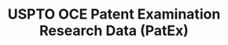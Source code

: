 ---
bigquery: https://console.cloud.google.com/bigquery?p=patents-public-data&d=uspto_oce_pair&page=dataset
citation: 'Graham, S. Marco, A., and Miller, A. (2015). “The USPTO Patent Examination
  Research Dataset: A Window on the Process of Patent Examination.”'
contributors: Graham, S. Marco, A., Miller, A.
cost: None
description: The latest version of PatEx (referred to below as the 2020 release) contains
  detailed information on nearly 11.9 million publicly-viewable provisional and non-provisional
  patent applications to the USPTO and over 4.6 million Patent Cooperation Treaty
  (PCT) applications. It is based on data that OCE downloaded from the Patent Examination
  Data System (PEDS) in April, 2021. The PEDS data are sourced from Public PAIR. The
  first time that OCE used PEDS as the basis of PatEx was for the 2019 release. We
  took the PEDS data and organized it into the familiar PatEx data files, which are
  based on the organization of the Public PAIR portal. The data files include information
  on each application’s characteristics, prosecution history, continuation history,
  claims of foreign priority, patent term adjustment history, publication history,
  and correspondence address information.
documentation: 'For the 2019 and later releases, new technical documentation is available
  https://www.uspto.gov/sites/default/files/documents/PatEx-2019-Technical-Doc.pdf


  A document describing the 2014-2017 data sets is available and can be cited as:
  Graham, Stuart J.H. and Marco, Alan C. and Miller, Richard, The USPTO Patent Examination
  Research Dataset: A Window on the Process of Patent Examination (November 30, 2015).
  Available at SSRN: https://ssrn.com/abstract=2702637.'
last_edit: Mon, 04 Apr 2022 19:06:22 GMT
location: https://www.uspto.gov/ip-policy/economic-research/research-datasets/patent-examination-research-dataset-public-pair
maintained_by: EconomicsData@uspto.gov
related_publications: https://ssrn.com/abstract=29956744, https://ssrn.com/abstract=2702637
schema_fields: '[''inventor_name_last'', ''patent_number'', ''small_entity_indicator'',
  ''inventor_country_name'', ''earliest_pgpub_date'', ''inventor_address_type'', ''status_description'',
  ''event_code'', ''foreign_parent_date'', ''confirm_number'', ''recorded_date'',
  ''sequence_number'', ''continuation_type'', ''inventor_name_first'', ''correspondence_city'',
  ''atty_docket_number'', ''wipo_pub_date'', ''parent_application_number'', ''inventor_rank'',
  ''correspondence_region_code'', ''parent_country_code'', ''application_type'', ''customer_number'',
  ''filing_date'', ''wipo_pub_number'', ''examiner_name_last'', ''foreign_parent_id'',
  ''child_filing_date'', ''correspondence_region_name'', ''examiner_art_unit'', ''earliest_pgpub_number'',
  ''child_application_number'', ''correspondence_country_name'', ''file_location'',
  ''abandon_date'', ''correspondence_country_code'', ''application_number_pair'',
  ''examiner_id'', ''file_location_date'', ''parent_filing_date'', ''uspc_class'',
  ''aia_first_to_file'', ''examiner_name_first'', ''inventor_country_code'', ''patent_issue_date'',
  ''correspondence_name_line_2'', ''status_code'', ''examiner_name_middle'', ''inventor_name_middle'',
  ''disposal_type'', ''event_description'', ''invention_subject_matter'', ''correspondence_street_line_1'',
  ''parent_country'', ''appl_status_date'', ''inventor_region_code'', ''correspondence_name_line_1'',
  ''correspondence_street_line_2'', ''uspc_subclass'', ''application_number'', ''appl_status_code'',
  ''correspondence_postal_code'', ''invention_title'']'
shortname: patex
tags:
- patents
- legal
- history
terms_of_use: 'USPTO’s online databases are not designed or intended to be a source
  for bulk downloads of USPTO data when accessed through the website’s interfaces.
  Individuals, companies, IP addresses, or blocks of IP addresses who, in effect,
  deny or decrease service by generating unusually high numbers of database accesses
  (searches, pages, or hits), whether generated manually or in an automated fashion,
  may be denied access to USPTO servers without notice.


  Bulk data products may be separately obtained from the USPTO, either for free or
  at the cost of dissemination. For details, see information on Electronic Bulk Data
  Products: https://www.uspto.gov/learning-and-resources/electronic-bulk-data-products'
title: USPTO OCE Patent Examination Research Data (PatEx)
uuid: 4342caa7-23af-420c-b2f6-6088f133df6a
---